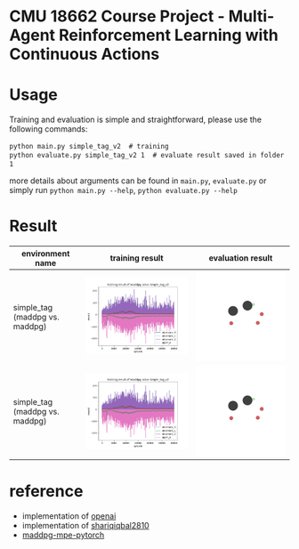 # CMU 18662 Course Project - Multi-Agent Reinforcement Learning with Continuous Actions

# Usage

Training and evaluation is simple and straightforward, please use the following commands:

```shell
python main.py simple_tag_v2  # training
python evaluate.py simple_tag_v2 1  # evaluate result saved in folder 1
```

more details about arguments can be found in `main.py`, `evaluate.py`
or simply run `python main.py --help`, `python evaluate.py --help`

# Result

|  environment name   | training result                                      | evaluation result                                    |
|  ----  |------------------------------------------------------|------------------------------------------------------|
| simple_tag (maddpg vs. maddpg) | ![simple_tag](archive/simple_tag_v2.png)             | ![simple_tag](archive/simple_tag_v2.gif)             | 
| simple_tag (maddpg vs. maddpg) | ![simple_tag](archive/simple_tag_v2.png)             | ![simple_tag](archive/simple_tag_v2.gif)             | 

# reference

- implementation of [openai](https://github.com/openai/maddpg)
- implementation of [shariqiqbal2810](https://github.com/openai/maddpg)
- [maddpg-mpe-pytorch](https://github.com/Git-123-Hub/maddpg-mpe-pytorch)
